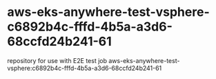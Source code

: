 # aws-eks-anywhere-test-vsphere-c6892b4c-fffd-4b5a-a3d6-68ccfd24b241-61
repository for use with E2E test job aws-eks-anywhere-test-vsphere:c6892b4c-fffd-4b5a-a3d6-68ccfd24b241-61

